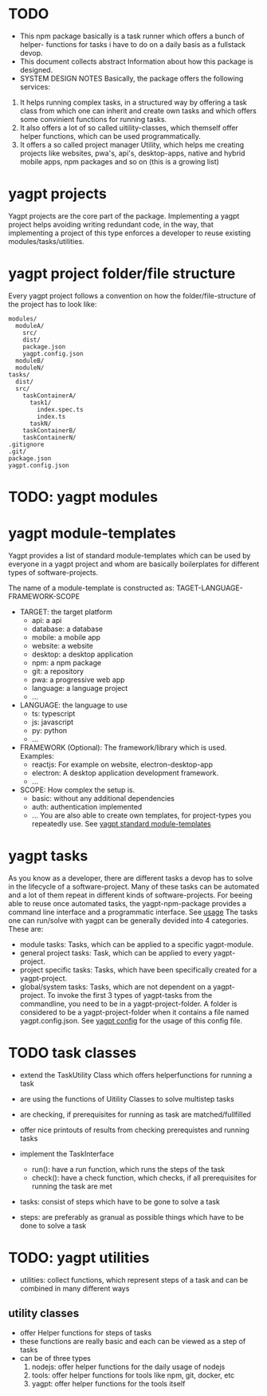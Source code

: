 # TODO
- This npm package basically is a task runner which offers a bunch of helper-
functions for tasks i have to do on a daily basis as a fullstack devop.
- This document collects abstract Information about how this package is designed.
- SYSTEM DESIGN NOTES
Basically, the package offers the following services:
1. It helps running complex tasks, in a structured way by offering a task
  class from which one can inherit and create own tasks and which offers some
  convinient functions for running tasks.
2. It also offers a lot of so called uitility-classes, which themself offer
  helper functions, which can be used programmatically.
3. It offers a so called project manager Utility, which helps me creating
   projects like websites, pwa's, api's, desktop-apps, native and hybrid
   mobile apps, npm packages and so on (this is a growing list)

# yagpt projects
Yagpt projects are the core part of the package. Implementing a yagpt project
helps avoiding writing redundant code, in the way, that implementing a project
of this type enforces a developer to reuse existing modules/tasks/utilities.

# yagpt project folder/file structure
Every yagpt project follows a convention on how the folder/file-structure of
the project has to look like:
  ```
  modules/
    moduleA/
      src/
      dist/
      package.json
      yagpt.config.json
    moduleB/
    moduleN/
  tasks/
    dist/
    src/
      taskContainerA/
        task1/
          index.spec.ts
          index.ts
        taskN/
      taskContainerB/
      taskContainerN/
  .gitignore
  .git/
  package.json
  yagpt.config.json
  ```

# TODO: yagpt modules

# yagpt module-templates
Yagpt provides a list of standard module-templates which can be used by
everyone in a yagpt project and whom are basically boilerplates for different
types of software-projects.

The name of a module-template is constructed as:
TAGET-LANGUAGE-FRAMEWORK-SCOPE
- TARGET: the target platform
  - api: a api
  - database: a database
  - mobile: a mobile app
  - website: a website
  - desktop: a desktop application
  - npm: a npm package
  - git: a repository
  - pwa: a progressive web app
  - language: a language project
  - ...
- LANGUAGE: the language to use
  - ts: typescript
  - js: javascript
  - py: python
  - ...
- FRAMEWORK (Optional): The framework/library which is used. Examples:
  - reactjs: For example on website, electron-desktop-app
  - electron:  A desktop application development framework.
  - ...
- SCOPE: How complex the setup is.
  - basic: without any additional dependencies
  - auth: authentication implemented
  - ...
You are also able to create own templates, for project-types you repeatedly use.
See [yagpt standard module-templates](yagpt-standard-module-templates)

# yagpt tasks
As you know as a developer, there are different tasks a devop has to solve in
the lifecycle of a software-project. Many of these tasks can be automated and a
lot of them repeat in different kinds of software-projects. For beeing able to
reuse once automated tasks, the yagpt-npm-package provides a command line
interface and a programmatic interface. See [usage](usage)
The tasks one can run/solve with yagpt can be generally devided into 4
categories. These are:
- module tasks: Tasks, which can be applied to a specific yagpt-module.
- general project tasks: Task, which can be applied to every yagpt-project.
- project specific tasks: Tasks, which have been specifically created for a
  yagpt-project.
- global/system tasks: Tasks, which are not dependent on a yagpt-project.
To invoke the first 3 types of yagpt-tasks from the commandline, you need to be
in a yagpt-project-folder. A folder is considered to be a yagpt-project-folder
when it contains a file named yagpt.config.json.
See [yagpt config](yagpt-config) for the usage of this config file.

# TODO task classes
- extend the TaskUtility Class which offers helperfunctions for running a task
- are using the functions of Uitility Classes to solve multistep tasks
- are checking, if prerequisites for running as task are matched/fullfilled
- offer nice printouts of results from checking prerequistes and running tasks
- implement the TaskInterface
  - run(): have a run function, which runs the steps of the task
  - check(): have a check function, which checks, if all prerequisites for
    running the task are met

- tasks: consist of steps which have to be gone to solve a task
- steps: are preferably as granual as possible things which have to be done to 
         solve a task


# TODO: yagpt utilities
- utilities: collect functions, which represent steps of a task and can be
             combined in many different ways
## utility classes
- offer Helper functions for steps of tasks
- these functions are really basic and each can be viewed as a step of tasks
- can be of three types
  1. nodejs: offer helper functions for the daily usage of nodejs
  2. tools: offer helper functions for tools like npm, git, docker, etc
  3. yagpt: offer helper functions for the tools itself
